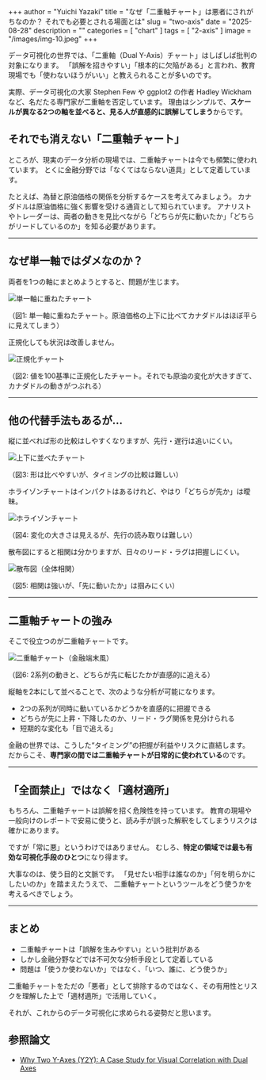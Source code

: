 +++
author = "Yuichi Yazaki"
title = "なぜ「二重軸チャート」は悪者にされがちなのか？ それでも必要とされる場面とは"
slug = "two-axis"
date = "2025-08-28"
description = ""
categories = [
    "chart"
]
tags = [
    "2-axis"
]
image = "/images/img-10.jpeg"
+++

データ可視化の世界では、「二重軸（Dual Y-Axis）チャート」はしばしば批判の対象になります。
「誤解を招きやすい」「根本的に欠陥がある」と言われ、教育現場でも「使わないほうがいい」と教えられることが多いのです。

実際、データ可視化の大家 Stephen Few や ggplot2 の作者 Hadley Wickham など、名だたる専門家が二重軸を否定しています。
理由はシンプルで、**スケールが異なる2つの軸を並べると、見る人が直感的に誤解してしまう**からです。


<!--more-->

## それでも消えない「二重軸チャート」

ところが、現実のデータ分析の現場では、二重軸チャートは今でも頻繁に使われています。
とくに金融分野では「なくてはならない道具」として定着しています。

たとえば、為替と原油価格の関係を分析するケースを考えてみましょう。
カナダドルは原油価格に強く影響を受ける通貨として知られています。
アナリストやトレーダーは、両者の動きを見比べながら「どちらが先に動いたか」「どちらがリードしているのか」を知る必要があります。

---

## なぜ単一軸ではダメなのか？

両者を1つの軸にまとめようとすると、問題が生じます。

![単一軸に重ねたチャート](/images/img-1.jpeg)  

（図1: 単一軸に重ねたチャート。原油価格の上下に比べてカナダドルはほぼ平らに見えてしまう）

正規化しても状況は改善しません。

![正規化チャート](/images/img-2.jpeg)

（図2: 値を100基準に正規化したチャート。それでも原油の変化が大きすぎて、カナダドルの動きがつぶれる）

---

## 他の代替手法もあるが…

縦に並べれば形の比較はしやすくなりますが、先行・遅行は追いにくい。

![上下に並べたチャート](/images/img-5.jpeg)

（図3: 形は比べやすいが、タイミングの比較は難しい）

ホライゾンチャートはインパクトはあるけれど、やはり「どちらが先か」は曖昧。

![ホライゾンチャート](/images/img-4.jpeg)

（図4: 変化の大きさは見えるが、先行の読み取りは難しい）

散布図にすると相関は分かりますが、日々のリード・ラグは把握しにくい。

![散布図（全体相関）](/images/img-6.jpeg)

（図5: 相関は強いが、「先に動いたか」は掴みにくい）

---

## 二重軸チャートの強み

そこで役立つのが二重軸チャートです。

![二重軸チャート（金融端末風）](/images/img-10.jpeg)

（図6: 2系列の動きと、どちらが先に転じたかが直感的に追える）

縦軸を2本にして並べることで、次のような分析が可能になります。

* 2つの系列が同時に動いているかどうかを直感的に把握できる
* どちらが先に上昇・下降したのか、リード・ラグ関係を見分けられる
* 短期的な変化も「目で追える」

金融の世界では、こうした“タイミング”の把握が利益やリスクに直結します。
だからこそ、**専門家の間では二重軸チャートが日常的に使われている**のです。

---

## 「全面禁止」ではなく「適材適所」

もちろん、二重軸チャートは誤解を招く危険性を持っています。
教育の現場や一般向けのレポートで安易に使うと、読み手が誤った解釈をしてしまうリスクは確かにあります。

ですが「常に悪」というわけではありません。
むしろ、**特定の領域では最も有効な可視化手段のひとつ**になり得ます。

大事なのは、使う目的と文脈です。
「見せたい相手は誰なのか」「何を明らかにしたいのか」を踏まえたうえで、
二重軸チャートというツールをどう使うかを考えるべきでしょう。

---

## まとめ

* 二重軸チャートは「誤解を生みやすい」という批判がある
* しかし金融分野などでは不可欠な分析手段として定着している
* 問題は「使うか使わないか」ではなく、「いつ、誰に、どう使うか」

二重軸チャートをただの「悪者」として排除するのではなく、その有用性とリスクを理解した上で「適材適所」で活用していく。

それが、これからのデータ可視化に求められる姿勢だと思います。


## 参照論文

- [Why Two Y-Axes (Y2Y): A Case Study for Visual Correlation with Dual Axes](https://uncharted.software/research/why-two-y-axes/)